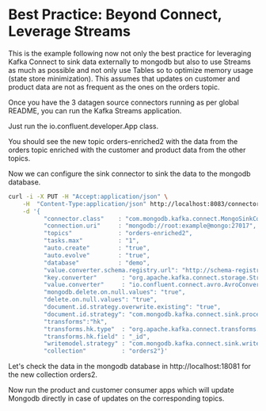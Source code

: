 # Best Practice: Beyond Connect, Leverage Streams

This is the example following now not only the best practice for leveraging Kafka Connect to sink data externally to 
mongodb but also to use Streams as much as possible and not only use Tables so to optimize memory usage (state store 
minimization). This assumes that updates on customer and product data are not as frequent as the ones on the orders 
topic.

Once you have the 3 datagen source connectors running as per global README, you can run the Kafka Streams application.

Just run the io.confluent.developer.App class.

You should see the new topic orders-enriched2 with the data from the orders topic enriched with the customer and product
data from the other topics.

Now we can configure the sink connector to sink the data to the mongodb database.

```bash
curl -i -X PUT -H "Accept:application/json" \
    -H  "Content-Type:application/json" http://localhost:8083/connectors/my-sink-mongodb2/config \
    -d '{
          "connector.class"    : "com.mongodb.kafka.connect.MongoSinkConnector",
          "connection.uri"     : "mongodb://root:example@mongo:27017",
          "topics"             : "orders-enriched2",
          "tasks.max"          : "1",
          "auto.create"        : "true",
          "auto.evolve"        : "true",
          "database"           : "demo",
          "value.converter.schema.registry.url": "http://schema-registry:8081",
          "key.converter"       : "org.apache.kafka.connect.storage.StringConverter",
          "value.converter"     : "io.confluent.connect.avro.AvroConverter",
          "mongodb.delete.on.null.values": "true",
          "delete.on.null.values": "true",
          "document.id.strategy.overwrite.existing": "true",
          "document.id.strategy": "com.mongodb.kafka.connect.sink.processor.id.strategy.ProvidedInKeyStrategy",
          "transforms":"hk",
          "transforms.hk.type"  : "org.apache.kafka.connect.transforms.HoistField$Key",
          "transforms.hk.field" : "_id",
          "writemodel.strategy" : "com.mongodb.kafka.connect.sink.writemodel.strategy.ReplaceOneDefaultStrategy",
          "collection"          : "orders2"}'
```

Let's check the data in the mongodb database in http://localhost:18081 for the new collection orders2.

Now run the product and customer consumer apps which will update Mongodb directly in case of updates on the 
corresponding topics.
